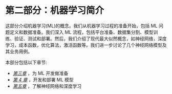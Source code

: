 

# 第二部分：机器学习简介

这部分介绍机器学习(ML)的概念。我们从机器学习过程的准备开始，包括 ML 问题定义和数据准备。我们深入 ML 流程，包括平台准备、数据集分割、模型训练、验证、测试和部署。然后，我们介绍了现代最大似然概念，如神经网络，深度学习，成本函数，优化算法，激活函数等。我们进一步讨论了几个神经网络模型及其业务用例。

本部分包括以下章节:

*   [*第三章*](B18333_03.xhtml#_idTextAnchor072) ，为 ML 开发做准备
*   [*第 4 章*](B18333_04.xhtml#_idTextAnchor094) ，开发和部署 ML 模型
*   [*第五章*](B18333_05.xhtml#_idTextAnchor116) ，了解神经网络和深度学习